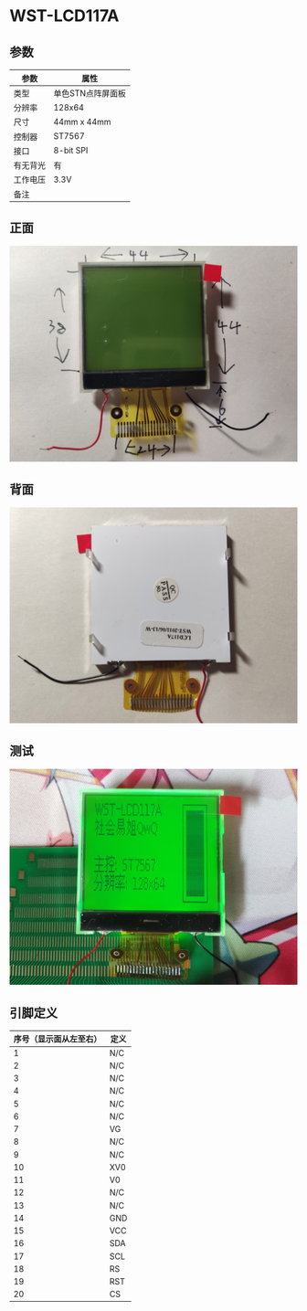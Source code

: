 # WST-LCD117A

## 参数

| 参数     | 属性              |
| -------- | ----------------- |
| 类型     | 单色STN点阵屏面板 |
| 分辨率   | 128x64            |
| 尺寸     | 44mm x 44mm       |
| 控制器   | ST7567            |
| 接口     | 8-bit SPI         |
| 有无背光 | 有                |
| 工作电压 | 3.3V              |
| 备注     |                   |

## 正面

![正面](正面.jpg)

## 背面

![背面](背面.jpg)

## 测试

![测试](测试.jpg)

## 引脚定义

| 序号（显示面从左至右） | 定义 |
| ---------------------- | ---- |
| 1                      | N/C  |
| 2                      | N/C  |
| 3                      | N/C  |
| 4                      | N/C  |
| 5                      | N/C  |
| 6                      | N/C  |
| 7                      | VG   |
| 8                      | N/C  |
| 9                      | N/C  |
| 10                     | XV0  |
| 11                     | V0   |
| 12                     | N/C  |
| 13                     | N/C  |
| 14                     | GND  |
| 15                     | VCC  |
| 16                     | SDA  |
| 17                     | SCL  |
| 18                     | RS   |
| 19                     | RST  |
| 20                     | CS   |